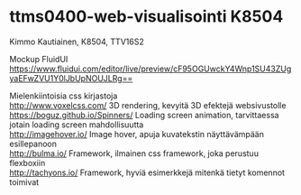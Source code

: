 # ttms0400-web-visualisointi K8504

Kimmo Kautiainen, K8504, TTV16S2

Mockup FluidUI https://www.fluidui.com/editor/live/preview/cF95OGUwckY4Wnp1SU43ZUgyaEFwZVU1Y0lJbUpNOUJLRg==

Mielenkiintoisia css kirjastoja <br>
http://www.voxelcss.com/ 3D rendering, kevyitä 3D efektejä websivustolle<br>
https://boguz.github.io/Spinners/  Loading screen animation, tarvittaessa jotain loading screen mahdollisuutta<br>
http://imagehover.io/  Image hover, apuja kuvatekstin näyttävämpään esillepanoon<br>
http://bulma.io/ Framework,  ilmainen css framework, joka perustuu flexboxiin<br>
http://tachyons.io/ Framework, hyviä esimerkkejä mitenkä tietyt komennot toimivat<br>
